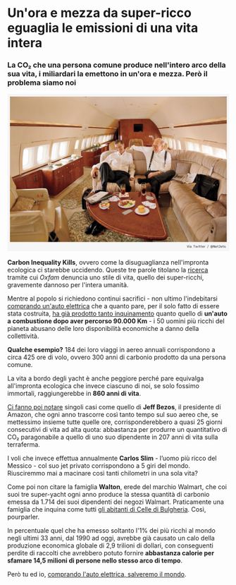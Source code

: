 # Un'ora e mezza da super-ricco eguaglia le emissioni di una vita intera

### La CO₂ che una persona comune produce nell'intero arco della sua vita, i miliardari la emettono in un'ora e mezza. Però il problema siamo noi

![Bill Gates e Warren Buffett su un NetJets Boeing 737 Business](/img/aereo-super-ricchi.jpg)

**Carbon Inequality Kills**, ovvero come la disuguaglianza nell'impronta ecologica ci starebbe uccidendo. Queste tre parole titolano la [ricerca](https://policy-practice.oxfam.org/resources/carbon-inequality-kills-why-curbing-the-excessive-emissions-of-an-elite-few-can-621656/) tramite cui *Oxfam* denuncia uno stile di vita, quello dei super-ricchi, gravemente dannoso per l'intera umanità.

Mentre al popolo si richiedono continui sacrifici - non ultimo l'indebitarsi [comprando un'auto elettrica](https://yuridiprodo.github.io/articles/2024-04-05-auto-elettrica-salva-il-mondo.html) che a quanto pare, per il solo fatto di essere stata costruita, [ha già prodotto tanto inquinamento](https://www.alvolante.it/news/auto-elettriche-inquinano-meno-ma-solo-dopo-90-000-km-390911) quanto quello di **un'auto a combustione dopo aver percorso 90.000 Km** - i 50 uomini più ricchi del pianeta abusano delle loro disponibilità economiche a danno della collettività.

**Qualche esempio?** 184 dei loro viaggi in aereo annuali corrispondono a circa 425 ore di volo, ovvero 300 anni di carbonio prodotto da una persona comune.

La vita a bordo degli yacht è anche peggiore perché pare equivalga all'impronta ecologica che invece ciascuno di noi, se solo fossimo immortali, raggiungerebbe in **860 anni di vita**.

[Ci fanno poi notare](https://www.oxfam.org/en/press-releases/billionaires-emit-more-carbon-pollution-90-minutes-average-person-does-lifetime) singoli casi come quello di **Jeff Bezos**, il presidente di Amazon, che ogni anno trascorre così tanto tempo sul suo aereo che, se mettessimo insieme tutte quelle ore, corrisponderebbero a quasi 25 giorni consecutivi di vita ad alta quota: abbastanza per produrre un quantitativo di CO₂ paragonabile a quello di uno suo dipendente in 207 anni di vita sulla terraferma.

I voli che invece effettua annualmente **Carlos Slim** - l’uomo più ricco del Messico - col suo jet privato corrispondono a 5 giri del mondo. Riusciremmo mai a macinare così tanti chilometri in una sola vita?

Come poi non citare la famiglia **Walton**, erede del marchio Walmart, che coi suoi tre super-yacht ogni anno produce la stessa quantità di carbonio emessa da 1.714 dei suoi dipendenti dei negozi Walmart. Praticamente una famiglia che inquina come tutti [gli abitanti di Celle di Bulgheria](https://it.wikipedia.org/wiki/Celle_di_Bulgheria). Così, pourparler.

In percentuale quel che ha emesso soltanto l'1% dei più ricchi al mondo negli ultimi 33 anni, dal 1990 ad oggi, avrebbe già causato un calo della produzione economica globale di 2,9 trilioni di dollari, con conseguenti perdite di raccolti che avrebbero potuto fornire **abbastanza calorie per sfamare 14,5 milioni di persone nello stesso arco di tempo**.

Però tu ed io, [comprando l'auto elettrica, salveremo il mondo](https://yuridiprodo.github.io/articles/2024-04-05-auto-elettrica-salva-il-mondo.html).